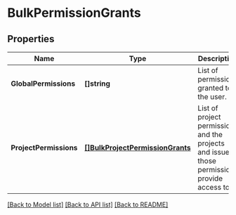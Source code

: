# BulkPermissionGrants

## Properties
Name | Type | Description | Notes
------------ | ------------- | ------------- | -------------
**GlobalPermissions** | **[]string** | List of permissions granted to the user. | [default to null]
**ProjectPermissions** | [**[]BulkProjectPermissionGrants**](BulkProjectPermissionGrants.md) | List of project permissions and the projects and issues those permissions provide access to. | [default to null]

[[Back to Model list]](../README.md#documentation-for-models) [[Back to API list]](../README.md#documentation-for-api-endpoints) [[Back to README]](../README.md)

